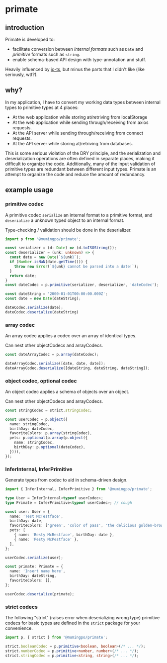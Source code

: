 # primate

## introduction

Primate is developed to:

* facilitate conversion between *internal formats* such as `Date` and *primitive* formats such as `string`.
* enable schema-based API design with type-annotation and stuff.

Heavily influenced by [io-ts](https://www.npmjs.com/package/io-ts), but minus the parts that I didn't like (like seriously, wtf?).

## why?

In my application, I have to convert my working data types between internal types to primitive types at 4 places:

* At the web application while storing at/retriving from localStorage
* At the web application while sending through/receiving from axios requests.
* At the API server while sending through/receiving from connect requests.
* At the API server while storing at/retriving from databases.

This is some serious violation of the DRY principle, and the serialization and deserialization operations are often defined in separate places, making it difficult to organize the code. Additionally, many of the input validation of primitive types are redundant between different input types. Primate is an attempt to organize the code and reduce the amount of redundancy.

## example usage

### primitive codec

A primitive codec `serialize` an internal format to a primitive format, and `deserialize` a unknown typed object to an internal format.

Type-checking / validation should be done in the deserializer.

```typescript
import p from '@mumingpo/primate';

const serializer = (d: Date) => (d.toISOString());
const deserializer = (unk: unknown) => {
  const date = new Date(`${unk}`);
  if (Number.isNaN(date.getTime())) {
    throw new Error(`${unk} cannot be parsed into a date!`);
  }
  return date;
}
const dateCodec = p.primitive(serializer, deserializer, 'dateCodec');

const dateString = '2000-01-01T00:00:00.000Z';
const date = new Date(dateString);

dateCodec.serialize(date);
dateCodec.deserialize(dateString)
```

### array codec

An array codec applies a codec over an array of identical types.

Can nest other objectCodecs and arrayCodecs.

```typescript
const dateArrayCodec = p.array(dateCodec);

dateArrayCodec.serialize([date, date, date]);
dateArrayCodec.deserialize([dateString, dateString, dateString]);
```

### object codec, optional codec

An object codec applies a schema of objects over an object.

Can nest other objectCodecs and arrayCodecs.

```typescript
const stringCodec = strict.stringCodec;

const userCodec = p.object({
  name: stringCodec,
  birthDay: dateCodec,
  favoriteColors: p.array(stringCodec),
  pets: p.optional(p.array(p.object({
    name: stringCodec,
    birthDay: p.optional(dateCodec),
  }))),
});
```

### InferInternal, InferPrimitive

Generate types from codec to aid in schema-driven design.

```typescript
import { InferInternal, InferPrimitive } from '@mumingpo/primate';

type User = InferInternal<typeof userCodec>;
type Primate = InferPrimitive<typeof userCodec>; // cough

const user: User = {
  name: 'Test McTestface',
  birthDay: date,
  favoriteColors: ['green', 'color of pass', 'the delicious golden-brown of a freshly made KFC chicken tender'],
  pets: [
    { name: 'Besty McBestface', birthDay: date },
    { name: 'Pesty McPestface' },
  ],
};

userCodec.serialize(user);

const primate: Primate = {
  name: 'Insert name here',
  birthDay: dateString,
  favoriteColors: [],
};

userCodec.deserialize(primate);
```

### strict codecs

The following "strict" (raises error when deserializing wrong type) primitive codecs for basic types are defined in the `strict` package for your convenience.

```typescript
import p, { strict } from '@mumingpo/primate';

strict.booleanCodec = p.primitive<boolean, boolean>(/* ... */);
strict.numberCodec = p.primitive<number, number>(/* ... */);
strict.stringCodec = p.primitive<string, string>(/* ... */);
```
